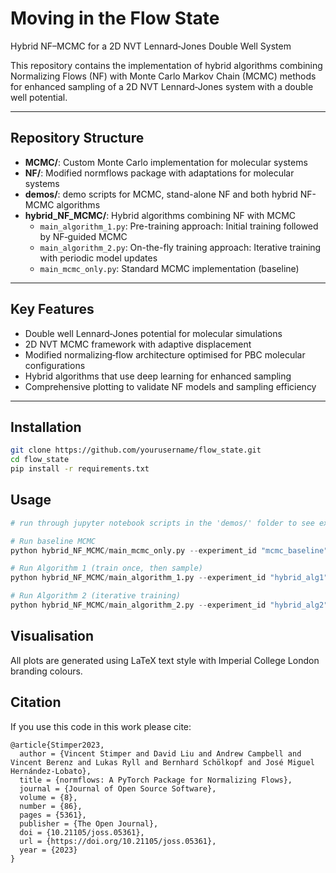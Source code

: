 <!-- File: README.md -->

# Moving in the Flow State  
Hybrid NF–MCMC for a 2D NVT Lennard‐Jones Double Well System

This repository contains the implementation of hybrid algorithms combining Normalizing Flows (NF) with Monte Carlo Markov Chain (MCMC) methods for enhanced sampling of a 2D NVT Lennard‐Jones system with a double well potential.

---

## Repository Structure

- **MCMC/**: Custom Monte Carlo implementation for molecular systems  
- **NF/**: Modified normflows package with adaptations for molecular systems  
- **demos/**: demo scripts for MCMC, stand-alone NF and both hybrid NF-MCMC algorithms
- **hybrid_NF_MCMC/**: Hybrid algorithms combining NF with MCMC  
  - `main_algorithm_1.py`: Pre-training approach: Initial training followed by NF‐guided MCMC  
  - `main_algorithm_2.py`: On-the-fly training approach: Iterative training with periodic model updates  
  - `main_mcmc_only.py`: Standard MCMC implementation (baseline)
---

## Key Features

- Double well Lennard‐Jones potential for molecular simulations  
- 2D NVT MCMC framework with adaptive displacement  
- Modified normalizing‐flow architecture optimised for PBC molecular configurations 
- Hybrid algorithms that use deep learning for enhanced sampling  
- Comprehensive plotting to validate NF models and sampling efficiency

---

## Installation

```bash
git clone https://github.com/yourusername/flow_state.git
cd flow_state
pip install -r requirements.txt
```

## Usage 
```python
# run through jupyter notebook scripts in the 'demos/' folder to see example usage

# Run baseline MCMC
python hybrid_NF_MCMC/main_mcmc_only.py --experiment_id "mcmc_baseline"

# Run Algorithm 1 (train once, then sample)
python hybrid_NF_MCMC/main_algorithm_1.py --experiment_id "hybrid_alg1"

# Run Algorithm 2 (iterative training)
python hybrid_NF_MCMC/main_algorithm_2.py --experiment_id "hybrid_alg2"
```

## Visualisation
All plots are generated using LaTeX text style with Imperial College London branding colours.

## Citation
If you use this code in this work please cite:

```
@article{Stimper2023, 
  author = {Vincent Stimper and David Liu and Andrew Campbell and Vincent Berenz and Lukas Ryll and Bernhard Schölkopf and José Miguel Hernández-Lobato}, 
  title = {normflows: A PyTorch Package for Normalizing Flows}, 
  journal = {Journal of Open Source Software}, 
  volume = {8},
  number = {86}, 
  pages = {5361}, 
  publisher = {The Open Journal}, 
  doi = {10.21105/joss.05361}, 
  url = {https://doi.org/10.21105/joss.05361}, 
  year = {2023}
} 
```
